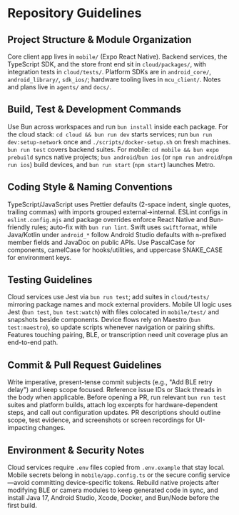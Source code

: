 # Repository Guidelines

## Project Structure & Module Organization

Core client app lives in `mobile/` (Expo React Native). Backend services, the TypeScript SDK, and the store front end sit in `cloud/packages/`, with integration tests in `cloud/tests/`. Platform SDKs are in `android_core/`, `android_library/`, `sdk_ios/`; hardware tooling lives in `mcu_client/`. Notes and plans live in `agents/` and `docs/`.

## Build, Test & Development Commands

Use Bun across workspaces and run `bun install` inside each package. For the cloud stack: `cd cloud && bun run dev` starts services; run `bun run dev:setup-network` once and `./scripts/docker-setup.sh` on fresh machines. `bun run test` covers backend suites. For mobile: `cd mobile && bun expo prebuild` syncs native projects; `bun android`/`bun ios` (or `npm run android`/`npm run ios`) build devices, and `bun run start` (`npm start`) launches Metro.

## Coding Style & Naming Conventions

TypeScript/JavaScript uses Prettier defaults (2-space indent, single quotes, trailing commas) with imports grouped external→internal. ESLint configs in `eslint.config.mjs` and package overrides enforce React Native and Bun-friendly rules; auto-fix with `bun run lint`. Swift uses `swiftformat`, while Java/Kotlin under `android_*` follow Android Studio defaults with `m`-prefixed member fields and JavaDoc on public APIs. Use PascalCase for components, camelCase for hooks/utilities, and uppercase SNAKE_CASE for environment keys.

## Testing Guidelines

Cloud services use Jest via `bun run test`; add suites in `cloud/tests/` mirroring package names and mock external providers. Mobile UI logic uses Jest (`bun test`, `bun test:watch`) with files colocated in `mobile/test/` and snapshots beside components. Device flows rely on Maestro (`bun test:maestro`), so update scripts whenever navigation or pairing shifts. Features touching pairing, BLE, or transcription need unit coverage plus an end-to-end path.

## Commit & Pull Request Guidelines

Write imperative, present-tense commit subjects (e.g., "Add BLE retry delay") and keep scope focused. Reference issue IDs or Slack threads in the body when applicable. Before opening a PR, run relevant `bun run test` suites and platform builds, attach log excerpts for hardware-dependent steps, and call out configuration updates. PR descriptions should outline scope, test evidence, and screenshots or screen recordings for UI-impacting changes.

## Environment & Security Notes

Cloud services require `.env` files copied from `.env.example` that stay local. Mobile secrets belong in `mobile/app.config.ts` or the secure config service—avoid committing device-specific tokens. Rebuild native projects after modifying BLE or camera modules to keep generated code in sync, and install Java 17, Android Studio, Xcode, Docker, and Bun/Node before the first build.
